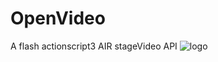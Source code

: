 OpenVideo
=========
A flash actionscript3 AIR stageVideo API
![logo](https://raw2.github.com/remunizz/OpenVideo/master/logo/230x230.png)
